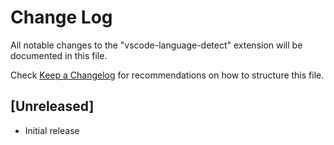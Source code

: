 # Change Log

All notable changes to the "vscode-language-detect" extension will be documented in this file.

Check [Keep a Changelog](http://keepachangelog.com/) for recommendations on how to structure this file.

## [Unreleased]

- Initial release